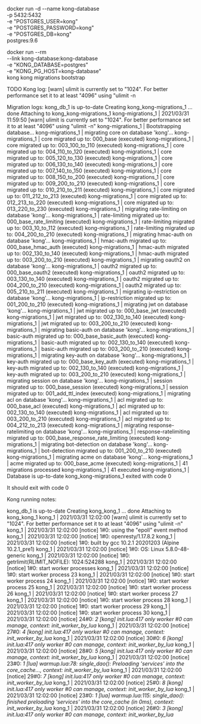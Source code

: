 
 docker run -d --name kong-database \
                -p 5432:5432 \
                -e "POSTGRES_USER=kong" \
                -e "POSTGRES_PASSWORD=kong" \
                -e "POSTGRES_DB=kong" \
                postgres:9.6


docker run --rm \
    --link kong-database:kong-database \
    -e "KONG_DATABASE=postgres" \
    -e "KONG_PG_HOST=kong-database" \
    kong kong migrations bootstrap



TODO
Kong log:
[warn] ulimit is currently set to "1024". For better performance set it to at least "4096" using "ulimit -n



Migration logs:
kong_db_1 is up-to-date
Creating kong_kong-migrations_1 ... done
Attaching to kong_kong-migrations_1
kong-migrations_1     | 2021/03/31 11:59:50 [warn] ulimit is currently set to "1024". For better performance set it to at least "4096" using "ulimit -n"
kong-migrations_1     | Bootstrapping database...
kong-migrations_1     | migrating core on database 'kong'...
kong-migrations_1     | core migrated up to: 000_base (executed)
kong-migrations_1     | core migrated up to: 003_100_to_110 (executed)
kong-migrations_1     | core migrated up to: 004_110_to_120 (executed)
kong-migrations_1     | core migrated up to: 005_120_to_130 (executed)
kong-migrations_1     | core migrated up to: 006_130_to_140 (executed)
kong-migrations_1     | core migrated up to: 007_140_to_150 (executed)
kong-migrations_1     | core migrated up to: 008_150_to_200 (executed)
kong-migrations_1     | core migrated up to: 009_200_to_210 (executed)
kong-migrations_1     | core migrated up to: 010_210_to_211 (executed)
kong-migrations_1     | core migrated up to: 011_212_to_213 (executed)
kong-migrations_1     | core migrated up to: 012_213_to_220 (executed)
kong-migrations_1     | core migrated up to: 013_220_to_230 (executed)
kong-migrations_1     | migrating rate-limiting on database 'kong'...
kong-migrations_1     | rate-limiting migrated up to: 000_base_rate_limiting (executed)
kong-migrations_1     | rate-limiting migrated up to: 003_10_to_112 (executed)
kong-migrations_1     | rate-limiting migrated up to: 004_200_to_210 (executed)
kong-migrations_1     | migrating hmac-auth on database 'kong'...
kong-migrations_1     | hmac-auth migrated up to: 000_base_hmac_auth (executed)
kong-migrations_1     | hmac-auth migrated up to: 002_130_to_140 (executed)
kong-migrations_1     | hmac-auth migrated up to: 003_200_to_210 (executed)
kong-migrations_1     | migrating oauth2 on database 'kong'...
kong-migrations_1     | oauth2 migrated up to: 000_base_oauth2 (executed)
kong-migrations_1     | oauth2 migrated up to: 003_130_to_140 (executed)
kong-migrations_1     | oauth2 migrated up to: 004_200_to_210 (executed)
kong-migrations_1     | oauth2 migrated up to: 005_210_to_211 (executed)
kong-migrations_1     | migrating ip-restriction on database 'kong'...
kong-migrations_1     | ip-restriction migrated up to: 001_200_to_210 (executed)
kong-migrations_1     | migrating jwt on database 'kong'...
kong-migrations_1     | jwt migrated up to: 000_base_jwt (executed)
kong-migrations_1     | jwt migrated up to: 002_130_to_140 (executed)
kong-migrations_1     | jwt migrated up to: 003_200_to_210 (executed)
kong-migrations_1     | migrating basic-auth on database 'kong'...
kong-migrations_1     | basic-auth migrated up to: 000_base_basic_auth (executed)
kong-migrations_1     | basic-auth migrated up to: 002_130_to_140 (executed)
kong-migrations_1     | basic-auth migrated up to: 003_200_to_210 (executed)
kong-migrations_1     | migrating key-auth on database 'kong'...
kong-migrations_1     | key-auth migrated up to: 000_base_key_auth (executed)
kong-migrations_1     | key-auth migrated up to: 002_130_to_140 (executed)
kong-migrations_1     | key-auth migrated up to: 003_200_to_210 (executed)
kong-migrations_1     | migrating session on database 'kong'...
kong-migrations_1     | session migrated up to: 000_base_session (executed)
kong-migrations_1     | session migrated up to: 001_add_ttl_index (executed)
kong-migrations_1     | migrating acl on database 'kong'...
kong-migrations_1     | acl migrated up to: 000_base_acl (executed)
kong-migrations_1     | acl migrated up to: 002_130_to_140 (executed)
kong-migrations_1     | acl migrated up to: 003_200_to_210 (executed)
kong-migrations_1     | acl migrated up to: 004_212_to_213 (executed)
kong-migrations_1     | migrating response-ratelimiting on database 'kong'...
kong-migrations_1     | response-ratelimiting migrated up to: 000_base_response_rate_limiting (executed)
kong-migrations_1     | migrating bot-detection on database 'kong'...
kong-migrations_1     | bot-detection migrated up to: 001_200_to_210 (executed)
kong-migrations_1     | migrating acme on database 'kong'...
kong-migrations_1     | acme migrated up to: 000_base_acme (executed)
kong-migrations_1     | 41 migrations processed
kong-migrations_1     | 41 executed
kong-migrations_1     | Database is up-to-date
kong_kong-migrations_1 exited with code 0


It should exit with code 0





Kong running notes:

kong_db_1 is up-to-date
Creating kong_kong_1 ... done
Attaching to kong_kong_1
kong_1                | 2021/03/31 12:02:00 [warn] ulimit is currently set to "1024". For better performance set it to at least "4096" using "ulimit -n"
kong_1                | 2021/03/31 12:02:00 [notice] 1#0: using the "epoll" event method
kong_1                | 2021/03/31 12:02:00 [notice] 1#0: openresty/1.17.8.2
kong_1                | 2021/03/31 12:02:00 [notice] 1#0: built by gcc 10.2.1 20201203 (Alpine 10.2.1_pre1) 
kong_1                | 2021/03/31 12:02:00 [notice] 1#0: OS: Linux 5.8.0-48-generic
kong_1                | 2021/03/31 12:02:00 [notice] 1#0: getrlimit(RLIMIT_NOFILE): 1024:524288
kong_1                | 2021/03/31 12:02:00 [notice] 1#0: start worker processes
kong_1                | 2021/03/31 12:02:00 [notice] 1#0: start worker process 23
kong_1                | 2021/03/31 12:02:00 [notice] 1#0: start worker process 24
kong_1                | 2021/03/31 12:02:00 [notice] 1#0: start worker process 25
kong_1                | 2021/03/31 12:02:00 [notice] 1#0: start worker process 26
kong_1                | 2021/03/31 12:02:00 [notice] 1#0: start worker process 27
kong_1                | 2021/03/31 12:02:00 [notice] 1#0: start worker process 28
kong_1                | 2021/03/31 12:02:00 [notice] 1#0: start worker process 29
kong_1                | 2021/03/31 12:02:00 [notice] 1#0: start worker process 30
kong_1                | 2021/03/31 12:02:00 [notice] 24#0: *2 [kong] init.lua:417 only worker #0 can manage, context: init_worker_by_lua*
kong_1                | 2021/03/31 12:02:00 [notice] 27#0: *4 [kong] init.lua:417 only worker #0 can manage, context: init_worker_by_lua*
kong_1                | 2021/03/31 12:02:00 [notice] 30#0: *6 [kong] init.lua:417 only worker #0 can manage, context: init_worker_by_lua*
kong_1                | 2021/03/31 12:02:00 [notice] 28#0: *5 [kong] init.lua:417 only worker #0 can manage, context: init_worker_by_lua*
kong_1                | 2021/03/31 12:02:00 [notice] 23#0: *1 [lua] warmup.lua:78: single_dao(): Preloading 'services' into the core_cache..., context: init_worker_by_lua*
kong_1                | 2021/03/31 12:02:00 [notice] 29#0: *7 [kong] init.lua:417 only worker #0 can manage, context: init_worker_by_lua*
kong_1                | 2021/03/31 12:02:00 [notice] 25#0: *8 [kong] init.lua:417 only worker #0 can manage, context: init_worker_by_lua*
kong_1                | 2021/03/31 12:02:00 [notice] 23#0: *1 [lua] warmup.lua:115: single_dao(): finished preloading 'services' into the core_cache (in 0ms), context: init_worker_by_lua*
kong_1                | 2021/03/31 12:02:00 [notice] 26#0: *3 [kong] init.lua:417 only worker #0 can manage, context: init_worker_by_lua*



